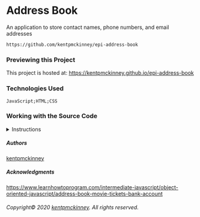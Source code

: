 
# Address Book

An application to store contact names, phone numbers, and email addresses

    https://github.com/kentpmckinney/epi-address-book

### Previewing this Project

This project is hosted at: https://kentpmckinney.github.io/epi-address-book

### Technologies Used

    JavaScript;HTML;CSS

### Working with the Source Code

<details>
  <summary>Instructions</summary>

  <br>
  The following are suggestions to help set up a development environment for this project on MacOS. Steps will differ depending on the operating system.

  ### Prerequisites

  The following software must be installed and properly configured on the target machine. 

  <ul>
    <li>An updated web browser (Internet Explorer is not compatible)</li>
    <li>Node.js</li>
    <li>Git (optional but recommended)</li>
  </ul>

  ### Setting up a Development Environment

  <ol>
    <li>Download a copy of the source code from: https://github.com/kentpmckinney/epi-address-book
      or clone using the repository link: https://github.com/kentpmckinney/epi-address-book.git</li>
    <li>Navigate to the folder location of the source files in Finder or in the Terminal</li>
    <li>Run the command ```npm install``` to download a local cache of the npm packages used by this application</li>
    <li>Build the application with the command ```npm run build```</li>
    <li>Start the application with the command ```npm run start```</li>
  </ol>

  ### Deployment

  Run the command ```npm run build``` to build a production version of the application under ```./build```

</details>

##### Authors

[kentpmckinney](https://github.com/kentpmckinney)

##### Acknowledgments

https://www.learnhowtoprogram.com/intermediate-javascript/object-oriented-javascript/address-book-movie-tickets-bank-account

###### Copyright&copy; 2020 [kentpmckinney](https://github.com/kentpmckinney). All rights reserved.